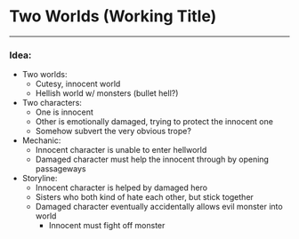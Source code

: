 # Two Worlds (Working Title)

---
### Idea:
* Two worlds:
  * Cutesy, innocent world 
  * Hellish world w/ monsters (bullet hell?)
* Two characters:
    * One is innocent
    * Other is emotionally damaged, trying to protect the innocent one
    * Somehow subvert the very obvious trope?
* Mechanic:
    * Innocent character is unable to enter hellworld
    * Damaged character must help the innocent through by opening passageways
* Storyline:
    * Innocent character is helped by damaged hero
    * Sisters who both kind of hate each other, but stick together
    * Damaged character eventually accidentally allows evil monster into world
        * Innocent must fight off monster

